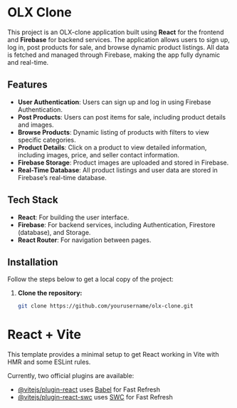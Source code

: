 # OLX Clone

This project is an OLX-clone application built using **React** for the frontend and **Firebase** for backend services. The application allows users to sign up, log in, post products for sale, and browse dynamic product listings. All data is fetched and managed through Firebase, making the app fully dynamic and real-time.

## Features

- **User Authentication**: Users can sign up and log in using Firebase Authentication.
- **Post Products**: Users can post items for sale, including product details and images.
- **Browse Products**: Dynamic listing of products with filters to view specific categories.
- **Product Details**: Click on a product to view detailed information, including images, price, and seller contact information.
- **Firebase Storage**: Product images are uploaded and stored in Firebase.
- **Real-Time Database**: All product listings and user data are stored in Firebase’s real-time database.

## Tech Stack

- **React**: For building the user interface.
- **Firebase**: For backend services, including Authentication, Firestore (database), and Storage.
- **React Router**: For navigation between pages.

## Installation

Follow the steps below to get a local copy of the project:

1. **Clone the repository:**
   ```bash
   git clone https://github.com/yourusername/olx-clone.git

# React + Vite

This template provides a minimal setup to get React working in Vite with HMR and some ESLint rules.

Currently, two official plugins are available:

- [@vitejs/plugin-react](https://github.com/vitejs/vite-plugin-react/blob/main/packages/plugin-react/README.md) uses [Babel](https://babeljs.io/) for Fast Refresh
- [@vitejs/plugin-react-swc](https://github.com/vitejs/vite-plugin-react-swc) uses [SWC](https://swc.rs/) for Fast Refresh
